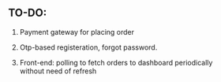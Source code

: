 ## TO-DO: 

1. Payment gateway for placing order
2. Otp-based registeration, forgot password.

3. Front-end: polling to fetch orders to dashboard periodically without need of refresh